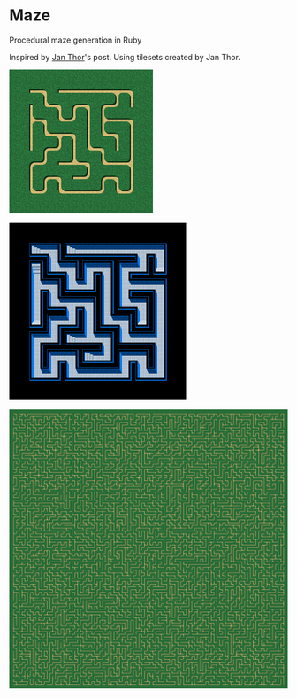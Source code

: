 Maze
====

Procedural maze generation in Ruby

Inspired by [Jan Thor](http://www.janthor.com/maze/)'s post.
Using tilesets created by Jan Thor.

![](https://raw.githubusercontent.com/sagarjauhari/maze/master/out/small_garden.png)


![](https://raw.githubusercontent.com/sagarjauhari/maze/master/out/small_dungeon.png)


![](https://raw.githubusercontent.com/sagarjauhari/maze/master/out/garden.png)

